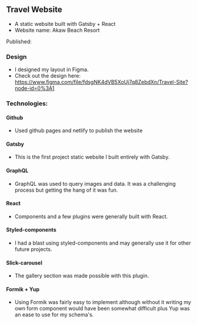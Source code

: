 ## Travel Website
- A static website built with Gatsby + React
- Website name: Akaw Beach Resort

Published: 

### Design

- I designed my layout in Figma. 
- Check out the design here: https://www.figma.com/file/fdsgNK4dVB5XoUj7q8ZebdXn/Travel-Site?node-id=0%3A1

### Technologies:

#### Github
 - Used github pages and netlify to publish the website

#### Gatsby
 - This is the first project static website I built entirely with Gatsby.

#### GraphQL
 - GraphQL was used to query images and data. It was a challenging process but getting the hang of it was fun.
 
#### React
 - Components and a few plugins were generally built with React.
 
#### Styled-components
 - I had a blast using styled-components and may generally use it for other future projects.

#### Slick-carousel
 - The gallery section was made possible with this plugin.
 
#### Formik + Yup
 - Using Formik was fairly easy to implement although without it writing my own form component would have been somewhat difficult plus Yup was an ease to use for my schema's.
